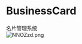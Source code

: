 # BusinessCard
名片管理系统
<br/>
<img src="https://s1.ax1x.com/2020/06/23/NNOZzd.png" alt="NNOZzd.png" border="0" />
